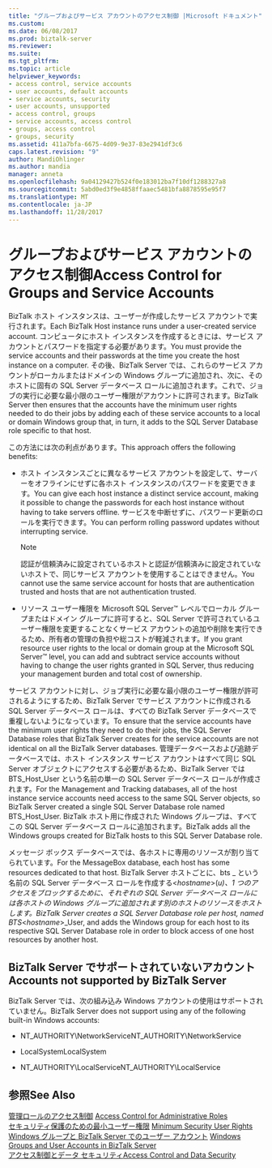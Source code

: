 ```yaml
---
title: "グループおよびサービス アカウントのアクセス制御 |Microsoft ドキュメント"
ms.custom: 
ms.date: 06/08/2017
ms.prod: biztalk-server
ms.reviewer: 
ms.suite: 
ms.tgt_pltfrm: 
ms.topic: article
helpviewer_keywords:
- access control, service accounts
- user accounts, default accounts
- service accounts, security
- user accounts, unsupported
- access control, groups
- service accounts, access control
- groups, access control
- groups, security
ms.assetid: 411a7bfa-6675-4d09-9e37-83e2941df3c6
caps.latest.revision: "9"
author: MandiOhlinger
ms.author: mandia
manager: anneta
ms.openlocfilehash: 9a04129427b524f0e183012ba7f10df1288327a8
ms.sourcegitcommit: 5abd0ed3f9e4858ffaaec5481bfa8878595e95f7
ms.translationtype: MT
ms.contentlocale: ja-JP
ms.lasthandoff: 11/28/2017
---
```

# <a name="access-control-for-groups-and-service-accounts"></a><span data-ttu-id="274e5-102">グループおよびサービス アカウントのアクセス制御</span><span class="sxs-lookup"><span data-stu-id="274e5-102">Access Control for Groups and Service Accounts</span></span>
<span data-ttu-id="274e5-103">BizTalk ホスト インスタンスは、ユーザーが作成したサービス アカウントで実行されます。</span><span class="sxs-lookup"><span data-stu-id="274e5-103">Each BizTalk Host instance runs under a user-created service account.</span></span> <span data-ttu-id="274e5-104">コンピュータにホスト インスタンスを作成するときには、サービス アカウントとパスワードを指定する必要があります。</span><span class="sxs-lookup"><span data-stu-id="274e5-104">You must provide the service accounts and their passwords at the time you create the host instance on a computer.</span></span> <span data-ttu-id="274e5-105">その後、BizTalk Server では、これらのサービス アカウントがローカルまたはドメインの Windows グループに追加され、次に、そのホストに固有の SQL Server データベース ロールに追加されます。これで、ジョブの実行に必要な最小限のユーザー権限がアカウントに許可されます。</span><span class="sxs-lookup"><span data-stu-id="274e5-105">BizTalk Server then ensures that the accounts have the minimum user rights needed to do their jobs by adding each of these service accounts to a local or domain Windows group that, in turn, it adds to the SQL Server Database role specific to that host.</span></span>  
  
 <span data-ttu-id="274e5-106">この方法には次の利点があります。</span><span class="sxs-lookup"><span data-stu-id="274e5-106">This approach offers the following benefits:</span></span>  
  
-   <span data-ttu-id="274e5-107">ホスト インスタンスごとに異なるサービス アカウントを設定して、サーバーをオフラインにせずに各ホスト インスタンスのパスワードを変更できます。</span><span class="sxs-lookup"><span data-stu-id="274e5-107">You can give each host instance a distinct service account, making it possible to change the passwords for each host instance without having to take servers offline.</span></span> <span data-ttu-id="274e5-108">サービスを中断せずに、パスワード更新のロールを実行できます。</span><span class="sxs-lookup"><span data-stu-id="274e5-108">You can perform rolling password updates without interrupting service.</span></span>  
  
    > [!NOTE]
    >  <span data-ttu-id="274e5-109">認証が信頼済みに設定されているホストと認証が信頼済みに設定されていないホストで、同じサービス アカウントを使用することはできません。</span><span class="sxs-lookup"><span data-stu-id="274e5-109">You cannot use the same service account for hosts that are authentication trusted and hosts that are not authentication trusted.</span></span>  
  
-   <span data-ttu-id="274e5-110">リソース ユーザー権限を Microsoft SQL Server™ レベルでローカル グループまたはドメイン グループに許可すると、SQL Server で許可されているユーザー権限を変更することなくサービス アカウントの追加や削除を実行できるため、所有者の管理の負担や総コストが軽減されます。</span><span class="sxs-lookup"><span data-stu-id="274e5-110">If you grant resource user rights to the local or domain group at the Microsoft SQL Server™ level, you can add and subtract service accounts without having to change the user rights granted in SQL Server, thus reducing your management burden and total cost of ownership.</span></span>  
  
 <span data-ttu-id="274e5-111">サービス アカウントに対し、ジョブ実行に必要な最小限のユーザー権限が許可されるようにするため、BizTalk Server でサービス アカウントに作成される SQL Server データベース ロールは、すべての BizTalk Server データベースで重複しないようになっています。</span><span class="sxs-lookup"><span data-stu-id="274e5-111">To ensure that the service accounts have the minimum user rights they need to do their jobs, the SQL Server Database roles that BizTalk Server creates for the service accounts are not identical on all the BizTalk Server databases.</span></span> <span data-ttu-id="274e5-112">管理データベースおよび追跡データベースでは、ホスト インスタンス サービス アカウントはすべて同じ SQL Server オブジェクトにアクセスする必要があるため、BizTalk Server では BTS_Host_User という名前の単一の SQL Server データベース ロールが作成されます。</span><span class="sxs-lookup"><span data-stu-id="274e5-112">For the Management and Tracking databases, all of the host instance service accounts need access to the same SQL Server objects, so BizTalk Server created a single SQL Server Database role named BTS_Host_User.</span></span> <span data-ttu-id="274e5-113">BizTalk ホスト用に作成された Windows グループは、すべてこの SQL Server データベース ロールに追加されます。</span><span class="sxs-lookup"><span data-stu-id="274e5-113">BizTalk adds all the Windows groups created for BizTalk hosts to this SQL Server Database role.</span></span>  
  
 <span data-ttu-id="274e5-114">メッセージ ボックス データベースでは、各ホストに専用のリソースが割り当てられています。</span><span class="sxs-lookup"><span data-stu-id="274e5-114">For the MessageBox database, each host has some resources dedicated to that host.</span></span> <span data-ttu-id="274e5-115">BizTalk Server ホストごとに、bts _ という名前の SQL Server データベース ロールを作成する\<*hostname*\>(_u)、1 つのアクセスをブロックするために、それぞれの SQL Server データベース ロールには各ホストの Windows グループに追加されます別のホストのリソースをホストします。</span><span class="sxs-lookup"><span data-stu-id="274e5-115">BizTalk Server creates a SQL Server Database role per host, named BTS_\<*hostname*\>_User, and adds the Windows group for each host to its respective SQL Server Database role in order to block access of one host resources by another host.</span></span>  
  
## <a name="accounts-not-supported-by-biztalk-server"></a><span data-ttu-id="274e5-116">BizTalk Server でサポートされていないアカウント</span><span class="sxs-lookup"><span data-stu-id="274e5-116">Accounts not supported by BizTalk Server</span></span>  
 <span data-ttu-id="274e5-117">BizTalk Server では、次の組み込み Windows アカウントの使用はサポートされていません。</span><span class="sxs-lookup"><span data-stu-id="274e5-117">BizTalk Server does not support using any of the following built-in Windows accounts:</span></span>  
  
-   <span data-ttu-id="274e5-118">NT_AUTHORITY\NetworkService</span><span class="sxs-lookup"><span data-stu-id="274e5-118">NT_AUTHORITY\NetworkService</span></span>  
  
-   <span data-ttu-id="274e5-119">LocalSystem</span><span class="sxs-lookup"><span data-stu-id="274e5-119">LocalSystem</span></span>  
  
-   <span data-ttu-id="274e5-120">NT_AUTHORITY\LocalService</span><span class="sxs-lookup"><span data-stu-id="274e5-120">NT_AUTHORITY\LocalService</span></span>  
  
## <a name="see-also"></a><span data-ttu-id="274e5-121">参照</span><span class="sxs-lookup"><span data-stu-id="274e5-121">See Also</span></span>  
 <span data-ttu-id="274e5-122">[管理ロールのアクセス制御](../core/access-control-for-administrative-roles.md) </span><span class="sxs-lookup"><span data-stu-id="274e5-122">[Access Control for Administrative Roles](../core/access-control-for-administrative-roles.md) </span></span>  
 <span data-ttu-id="274e5-123">[セキュリティ保護のための最小ユーザー権限](../core/minimum-security-user-rights.md) </span><span class="sxs-lookup"><span data-stu-id="274e5-123">[Minimum Security User Rights](../core/minimum-security-user-rights.md) </span></span>  
 <span data-ttu-id="274e5-124">[Windows グループと BizTalk Server でのユーザー アカウント](../core/windows-groups-and-user-accounts-in-biztalk-server.md) </span><span class="sxs-lookup"><span data-stu-id="274e5-124">[Windows Groups and User Accounts in BizTalk Server](../core/windows-groups-and-user-accounts-in-biztalk-server.md) </span></span>  
 [<span data-ttu-id="274e5-125">アクセス制御とデータ セキュリティ</span><span class="sxs-lookup"><span data-stu-id="274e5-125">Access Control and Data Security</span></span>](../core/access-control-and-data-security.md)